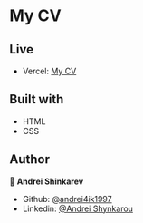# My CV

## Live

- Vercel: [My CV](https://cv-peach-phi.vercel.app/)

## Built with

- HTML
- CSS

## Author

👤 **Andrei Shinkarev**

- Github: [@andrei4ik1997](https://github.com/andrei4ik1997)
- Linkedin: [@Andrei Shynkarou](https://www.linkedin.com/in/andrei-shynkarou-874425223/)
